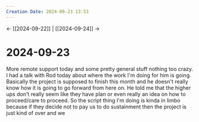```yaml
---
Creation Date: 2024-09-23 13:53
---
```


<- [[2024-09-22]] | [[2024-09-24]]  ->

# 2024-09-23
More remote support today and some pretty general stuff nothing too crazy. I had a talk with Rod today about where the work I'm doing for him is going. Basically the project is supposed to finish this month and he doesn't really know how it is going to go forward from here on. He told me that the higher ups don't really seem like they have plan or even really an idea on how to proceed/care to proceed. So the script thing I'm doing is kinda in limbo because if they decide not to pay us to do sustainment then the project is just kind of over and we 